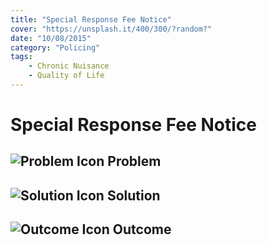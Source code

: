 ```yaml
---
title: "Special Response Fee Notice"
cover: "https://unsplash.it/400/300/?random?"
date: "10/08/2015"
category: "Policing"
tags:
    - Chronic Nuisance
    - Quality of Life
---
```


# Special Response Fee Notice

## ![Problem Icon](https://github.com/google/material-design-icons/raw/master/alert/1x_web/ic_error_outline_black_48dp.png "Problem") Problem

## ![Solution Icon](https://github.com/google/material-design-icons/raw/master/action/1x_web/ic_lightbulb_outline_black_48dp.png "Solution") Solution

## ![Outcome Icon](https://github.com/google/material-design-icons/raw/master/action/1x_web/ic_view_list_black_48dp.png "Outcome") Outcome

